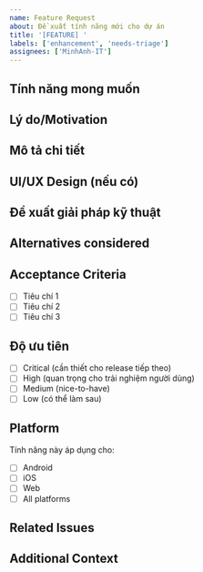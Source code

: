 ```yaml
---
name: Feature Request
about: Đề xuất tính năng mới cho dự án
title: '[FEATURE] '
labels: ['enhancement', 'needs-triage']
assignees: ['MinhAnh-IT']
---
```


## Tính năng mong muốn
<!-- Mô tả rõ ràng và ngắn gọn về tính năng bạn muốn -->

## Lý do/Motivation
<!-- Tại sao tính năng này quan trọng? Nó giải quyết vấn đề gì? -->

## Mô tả chi tiết
<!-- Mô tả chi tiết về cách tính năng sẽ hoạt động -->

## UI/UX Design (nếu có)
<!-- Thêm mockups, sketches, hoặc mô tả về giao diện -->

## Đề xuất giải pháp kỹ thuật
<!-- Nếu bạn có ý tưởng về cách implement, hãy mô tả -->

## Alternatives considered
<!-- Mô tả các giải pháp thay thế mà bạn đã cân nhắc -->

## Acceptance Criteria
<!-- Danh sách các tiêu chí để xem tính năng được hoàn thành -->
- [ ] Tiêu chí 1
- [ ] Tiêu chí 2
- [ ] Tiêu chí 3

## Độ ưu tiên
- [ ] Critical (cần thiết cho release tiếp theo)
- [ ] High (quan trọng cho trải nghiệm người dùng)
- [ ] Medium (nice-to-have)
- [ ] Low (có thể làm sau)

## Platform
Tính năng này áp dụng cho:
- [ ] Android
- [ ] iOS
- [ ] Web
- [ ] All platforms

## Related Issues
<!-- Link đến các issues liên quan -->

## Additional Context
<!-- Thêm bất kỳ thông tin nào khác về feature request -->
